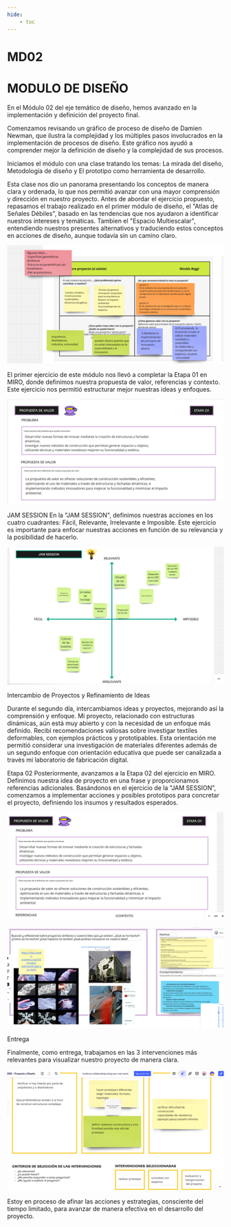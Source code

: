 ```yaml
---
hide:
    - toc
---
```


# MD02
# MODULO DE DISEÑO

En el Módulo 02 del eje temático de diseño, hemos avanzado en la implementación y definición del proyecto final. 

Comenzamos revisando un gráfico de proceso de diseño de Damien Newman, que ilustra la complejidad y los múltiples pasos involucrados en la implementación de procesos de diseño. 
Este gráfico nos ayudó a comprender mejor la definición de diseño y la complejidad de sus procesos.

Iniciamos el módulo con una clase tratando los temas: La mirada del diseño, Metodología de diseño y El prototipo como herramienta de desarrollo.


Esta clase nos dio un panorama presentando los conceptos de manera clara y ordenada, lo que nos permitió avanzar con una mayor comprensión y dirección en nuestro proyecto.
Antes de abordar el ejercicio propuesto, repasamos el trabajo realizado en el primer módulo de diseño, el "Atlas de Señales Débiles", basado en las tendencias que nos ayudaron a identificar nuestros intereses y temáticas. Tambien el "Espacio Multiescalar", entendiendo nuestros presentes alternativos y traduciendo estos conceptos en acciones de diseño, aunque todavía sin un camino claro.


![](../images/md02/ima01.jpg)


El primer ejercicio de este módulo nos llevó a completar la Etapa 01 en MIRO, donde definimos nuestra propuesta de valor, referencias y contexto. Este ejercicio nos permitió estructurar mejor nuestras ideas y enfoques.


![](../images/md02/ima02.jpg)


JAM SESSION
En la "JAM SESSION", definimos nuestras acciones en los cuatro cuadrantes: Fácil, Relevante, Irrelevante e Imposible. Este ejercicio es importante para enfocar nuestras acciones en función de su relevancia y la posibilidad de hacerlo.


![](../images/md02/ima03.jpg)


Intercambio de Proyectos y Refinamiento de Ideas

Durante el segundo día, intercambiamos ideas y proyectos, mejorando así la comprensión y enfoque. Mi proyecto, relacionado con estructuras dinámicas, aún está muy abierto y con la necesidad de un enfoque más definido. Recibí recomendaciones valiosas sobre investigar textiles deformables, con ejemplos prácticos y prototipables. Esta orientación me permitió considerar una investigación de materiales diferentes además de un segundo enfoque con orientación educativa que puede ser canalizada  a través mi laboratorio de fabricación digital.



Etapa 02 
Posteriormente, avanzamos a la Etapa 02 del ejercicio en MIRO. Definimos nuestra idea de proyecto en una frase y proporcionamos referencias adicionales. Basándonos en el ejercicio de la "JAM SESSION", comenzamos a implementar acciones y posibles prototipos para concretar el proyecto, definiendo los insumos y resultados esperados.


![](../images/md02/ima04.jpg)


![](../images/md02/ima05.jpg)


Entrega 


Finalmente, como entrega, trabajamos en las 3 intervenciones más relevantes para visualizar nuestro proyecto de manera clara. 


![](../images/md02/ima06.jpg)


Estoy en proceso de afinar las acciones y estrategias, consciente del tiempo limitado, para avanzar de manera efectiva en el desarrollo del proyecto.
